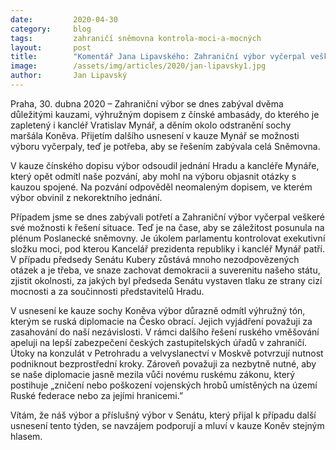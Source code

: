 ```yaml
---
date:         2020-04-30
category:     blog
tags:         zahraničí sněmovna kontrola-moci-a-mocných
layout:       post
title:        "Komentář Jana Lipavského: Zahraniční výbor vyčerpal veškeré možnosti – je na čase, aby se čínským dopisem zabývala celá Sněmovna"
image:        /assets/img/articles/2020/jan-lipavsky1.jpg
author:       Jan Lipavský
--- 
```



Praha, 30. dubna 2020 – Zahraniční výbor se dnes zabýval dvěma důležitými kauzami, výhružným dopisem z čínské ambasády, do kterého je zapletený i kancléř Vratislav Mynář, a děním okolo odstranění sochy maršála Koněva. Přijetím dalšího usnesení v kauze Mynář se možnosti výboru vyčerpaly, teď je potřeba, aby se řešením zabývala celá Sněmovna.

V kauze čínského dopisu výbor odsoudil jednání Hradu a kancléře Mynáře, který opět odmítl naše pozvání, aby mohl na výboru objasnit otázky s kauzou spojené. Na pozvání odpověděl neomaleným dopisem, ve kterém výbor obvinil z nekorektního jednání. 

Případem jsme se dnes zabývali potřetí a Zahraniční výbor vyčerpal veškeré své možnosti k řešení situace. Teď je na čase, aby se záležitost posunula na plénum Poslanecké sněmovny. Je úkolem parlamentu kontrolovat exekutivní složku moci, pod kterou Kancelář prezidenta republiky i kancléř Mynář patří. V případu předsedy Senátu Kubery zůstává mnoho nezodpovězených otázek a je třeba, ve snaze zachovat demokracii a suverenitu našeho státu, zjistit okolnosti, za jakých byl předseda Senátu vystaven tlaku ze strany cizí mocnosti a za součinnosti představitelů Hradu. 

V usnesení ke kauze sochy Koněva výbor důrazně odmítl výhružný tón, kterým se ruská diplomacie na Česko obrací. Jejich vyjádření považuji za zasahování do naší nezávislosti. V rámci dalšího řešení ruského vměšování apeluji na lepší zabezpečení českých zastupitelských úřadů v zahraničí. Útoky na konzulát v Petrohradu a velvyslanectví v Moskvě potvrzují nutnost podniknout bezprostřední kroky. Zároveň považuji za nezbytně nutné, aby se naše diplomacie jasně mezila vůči novému ruskému zákonu, který postihuje „zničení nebo poškození vojenských hrobů umístěných na území Ruské federace nebo za jejími hranicemi.”

Vítám, že náš výbor a příslušný výbor v Senátu, který přijal k případu další usnesení tento týden, se navzájem podporují a mluví v kauze Koněv stejným hlasem.

 
